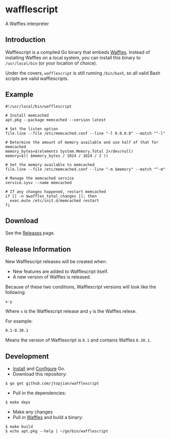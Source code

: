 # wafflescript

A Waffles interpreter

## Introduction

Wafflescript is a compiled Go binary that embeds [Waffles](https://github.com/wffls/waffles). Instead of installing Waffles on a local system, you can install this binary to `/usr/local/bin` (or your location of choice).

Under the covers, `wafflescript` is still running `/bin/bash`, so all valid Bash scripts are valid wafflescripts.

## Example

```shell
#!/usr/local/bin/wafflescript

# Install memcached
apt.pkg --package memcached --version latest

# Set the listen option
file.line --file /etc/memcached.conf --line "-l 0.0.0.0" --match "^-l"

# Determine the amount of memory available and use half of that for memcached
memory_bytes=$(elements System.Memory.Total 2>/dev/null)
memory=$(( $memory_bytes / 1024 / 1024 / 2 ))

# Set the memory available to memcached
file.line --file /etc/memcached.conf --line "-m $memory" --match "^-m"

# Manage the memcached service
service.sysv --name memcached

# If any changes happened, restart memcached
if [[ -n $waffles_total_changes ]]; then
  exec.mute /etc/init.d/memcached restart
fi
```

## Download

See the [Releases](https://github.com/wffls/wafflescript/releases) page.

## Release Information

New Wafflescript releases will be created when:

* New features are added to Wafflescript itself.
* A new version of Waffles is released.

Because of these two conditions, Wafflescript versions will look like the following:

```
x-y
```

Where `x` is the Wafflescript release and `y` is the Waffles relese.

For example:

```
0.1-0.30.1
```

Means the version of Wafflescript is `0.1` and contains Waffles `0.30.1`.

## Development

* [Install](https://github.com/travis-ci/gimme) and [Configure](https://golang.org/doc/code.html) Go.
* Download this repository:

```shell
$ go get github.com/jtopjian/wafflescript
```

* Pull in the dependencies:

```shell
$ make deps
```

* Make any changes
* Pull in [Waffles](https://github.com/wffls/waffles) and build a binary:

```shell
$ make build
$ echo apt.pkg --help | ~/go/bin/wafflescript
```
